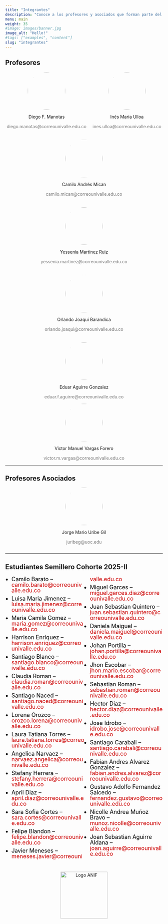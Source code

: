 ```yaml
---
title: "Integrantes"
description: "Conoce a los profesores y asociados que forman parte del equipo académico, descubre su experiencia y trayectoria profesional. Además, explora la cohorte de estudiantes 2025-I, quienes están desarrollando sus habilidades en analítica e ingeniería financiera, preparándose para enfrentar los desafíos del sector."
menu: main
weight: 35
#image: images/banner.jpg
image_alt: "Hello!"
#tags: ["examples", "content"]
slug: "integrantes"
---
```



<style>
/* ==== LISTA SEMILLERO ==== */
.semillero-lista ul {
  columns: 2; /* dos columnas automáticas */
  -webkit-columns: 2;
  -moz-columns: 2;
  list-style: disc;
  padding-left: 20px;
  font-size: 16px;
  line-height: 1.7;
}
</style>




## Profesores

<div style="display: flex; flex-wrap: wrap; justify-content: center; gap: 20px;">


<div style="text-align: center;">
    <img src="https://juniorjb5.github.io/ANIF/images/Inte1.jpg" style="width: 120px; height: 120px; border-radius: 50%;">
    <p><a href="https://industrial.univalle.edu.co/profesores/diego-fernando-manotas-duque" target="_blank" style="text-decoration: none; color: inherit;">Diego F. Manotas</a></p>
    <p style="font-size: 14px; color: #777;">diego.manotas@correounivalle.edu.co</p>
</div>


<div style="text-align: center;">
    <img src="https://juniorjb5.github.io/ANIF/images/Inte2.jpg" style="width: 120px; height: 120px; border-radius: 50%;">
    <p><a href="https://socioeconomia.univalle.edu.co/economia" target="_blank" style="text-decoration: none; color: inherit;">Inés Maria Ulloa</a></p>
    <p style="font-size: 14px; color: #777;">ines.ulloa@correounivalle.edu.co</p>
</div>

<div style="text-align: center;">
    <img src="https://juniorjb5.github.io/ANIF/images/Inte3.jpg" style="width: 120px; height: 120px; border-radius: 50%;">
    <p><a href="https://industrial.univalle.edu.co/profesores/camilo-andres-mican-rincon" target="_blank" style="text-decoration: none; color: inherit;">Camilo Andrés Mican</a></p>
    <p style="font-size: 14px; color: #777;">camilo.mican@correounivalle.edu.co</p>
</div>

<div style="text-align: center;">
    <img src="https://juniorjb5.github.io/ANIF/images/Inte4.jpg" style="width: 120px; height: 120px; border-radius: 50%;">
    <p><a href="https://industrial.univalle.edu.co/profesores/12-la-escuela/profesores/178-yessenia-martinez-ruiz" target="_blank" style="text-decoration: none; color: inherit;">Yessenia Martinez Ruiz</a></p>
    <p style="font-size: 14px; color: #777;">yessenia.martinez@correounivalle.edu.co</p>
</div>

<div style="text-align: center;">
    <img src="https://juniorjb5.github.io/ANIF/images/Inte6.jpg" style="width: 120px; height: 120px; border-radius: 50%;">
    <p><a href="https://www.joaquibarandica.com" target="_blank" style="text-decoration: none; color: inherit;">Orlando Joaqui Barandica</a></p>
    <p style="font-size: 14px; color: #777;">orlando.joaqui@correounivalle.edu.co</p>
</div>

<div style="text-align: center;">
    <img src="https://juniorjb5.github.io/ANIF/images/Inte5.jpg" style="width: 120px; height: 120px; border-radius: 50%;">
    <p><a href="https://industrial.univalle.edu.co/" target="_blank" style="text-decoration: none; color: inherit;">Eduar Aguirre Gonzalez</a></p>
    <p style="font-size: 14px; color: #777;">eduar.f.aguirre@correounivalle.edu.co</p>
</div>

</div>


<div style="text-align: center;">
    <img src="https://juniorjb5.github.io/ANIF/images/Inte11.png" style="width: 120px; height: 120px; border-radius: 50%;">
    <p><a href="https://industrial.univalle.edu.co/" target="_blank" style="text-decoration: none; color: inherit;">Victor Manuel Vargas Forero</a></p>
    <p style="font-size: 14px; color: #777;">victor.m.vargas@correounivalle.edu.co</p>
</div>

</div>

---

## Profesores Asociados

<div style="display: flex; flex-wrap: wrap; justify-content: center; gap: 20px;">

<div style="text-align: center;">
    <img src="https://juniorjb5.github.io/ANIF/images/Inte7.jpg" style="width: 120px; height: 120px; border-radius: 50%;">
    <p><a href="https://jorgemuribe.wordpress.com/" target="_blank" style="text-decoration: none; color: inherit;">Jorge Mario Uribe Gil</a></p>
    <p style="font-size: 14px; color: #777;">juribeg@uoc.edu</p>
</div>

</div>

---



<style>
/* ==== LISTA SEMILLERO ==== */
.semillero-lista ul {
  columns: 2; /* dos columnas automáticas */
  -webkit-columns: 2;
  -moz-columns: 2;
  list-style: disc;
  padding-left: 20px;
  font-size: 18px;
  line-height: 1;
}

.semillero-lista li {
  color: #000; /* Color negro para los nombres */
  margin-bottom: 8px;
}
.semillero-lista a {
  color: #c00;  /* o el color que quieras */
  text-decoration: none;
}
.semillero-lista a:hover {
  color: #c00;  /* rojo al pasar el mouse */
  text-decoration: underline;
}

</style>



<div class="semillero-lista">
  <h2>Estudiantes Semillero Cohorte 2025-II</h2>
    <ul>
            <li>Camilo Barato – <a href="mailto:camilo.barato@correounivalle.edu.co">camilo.barato@correounivalle.edu.co</a></li>
            <li>Luisa Maria Jimenez – <a href="mailto:luisa.maria.jimenez@correounivalle.edu.co">luisa.maria.jimenez@correounivalle.edu.co</a></li>
            <li>Maria Camila Gomez – <a href="mailto:maria.gomez@correounivalle.edu.co">maria.gomez@correounivalle.edu.co</a></li>
            <li>Harrison Enriquez – <a href="mailto:harrison.enriquez@correounivalle.edu.co">harrison.enriquez@correounivalle.edu.co</a></li>
            <li>Santiago Blanco – <a href="mailto:santiago.blanco@correounivalle.edu.co">santiago.blanco@correounivalle.edu.co</a></li>
            <li>Claudia Roman – <a href="mailto:claudia.roman@correounivalle.edu.co">claudia.roman@correounivalle.edu.co</a></li>
            <li>Santiago Naced – <a href="mailto:santiago.naced@correounivalle.edu.co">santiago.naced@correounivalle.edu.co</a></li>
            <li>Lorena Orozco – <a href="mailto:orozco.lorena@correounivalle.edu.co">orozco.lorena@correounivalle.edu.co</a></li>
            <li>Laura Tatiana Torres – <a href="mailto:laura.tatiana.torres@correounivalle.edu.co">laura.tatiana.torres@correounivalle.edu.co</a></li>
            <li>Angelica Narvaez – <a href="mailto:narvaez.angelica@correounivalle.edu.co">narvaez.angelica@correounivalle.edu.co</a></li>
            <li>Stefany Herrera – <a href="mailto:stefany.herrera@correounivalle.edu.co">stefany.herrera@correounivalle.edu.co</a></li>
            <li>April Diaz – <a href="mailto:april.diaz@correounivalle.edu.co">april.diaz@correounivalle.edu.co</a></li>
            <li>Sara Sofia Cortes – <a href="mailto:sara.cortes@correounivalle.edu.co">sara.cortes@correounivalle.edu.co</a></li>
            <li>Felipe Blandon – <a href="mailto:felipe.blandon@correounivalle.edu.co">felipe.blandon@correounivalle.edu.co</a></li>
            <li>Javier Meneses – <a href="mailto:meneses.javier@correounivalle.edu.co">meneses.javier@correounivalle.edu.co</a></li>
            <li>Miguel Garces – <a href="mailto:miguel.garces.diaz@correounivalle.edu.co">miguel.garces.diaz@correounivalle.edu.co</a></li>
            <li>Juan Sebastian Quintero – <a href="mailto:juan.sebastian.quintero@correounivalle.edu.co">juan.sebastian.quintero@correounivalle.edu.co</a></li>
            <li>Daniela Maiguel – <a href="mailto:daniela.maiguel@correounivalle.edu.co">daniela.maiguel@correounivalle.edu.co</a></li>
            <li>Johan Portilla – <a href="mailto:johan.portilla@correounivalle.edu.co">johan.portilla@correounivalle.edu.co</a></li>
            <li>Jhon Escobar – <a href="mailto:jhon.mario.escobar@correounivalle.edu.co">jhon.mario.escobar@correounivalle.edu.co</a></li>
            <li>Sebastian Roman – <a href="mailto:sebastian.roman@correounivalle.edu.co">sebastian.roman@correounivalle.edu.co</a></li>
            <li>Hector Diaz – <a href="mailto:hector.diaz@correounivalle.edu.co">hector.diaz@correounivalle.edu.co</a></li>
            <li>Jose Idrobo – <a href="mailto:idrobo.jose@correounivalle.edu.co">idrobo.jose@correounivalle.edu.co</a></li>
            <li>Santiago Carabali – <a href="mailto:santiago.carabali@correounivalle.edu.co">santiago.carabali@correounivalle.edu.co</a></li>
            <li>Fabian Andres Alvarez Gonzalez – <a href="mailto:fabian.andres.alvarez@correounivalle.edu.co">fabian.andres.alvarez@correounivalle.edu.co</a></li>
            <li>Gustavo Adolfo Fernandez Salcedo – <a href="mailto:fernandez.gustavo@correounivalle.edu.co">fernandez.gustavo@correounivalle.edu.co</a></li>
            <li>Nicolle Andrea Muñoz Bravo – <a href="mailto:munoz.nicolle@correounivalle.edu.co">munoz.nicolle@correounivalle.edu.co</a></li>
            <li>Joan Sebastian Aguirre Aldana – <a href="mailto:joan.aguirre@correounivalle.edu.co">joan.aguirre@correounivalle.edu.co</a></li>  
  </ul>
</div>



<div style="text-align: center; margin-top: 40px;">
    <img src="https://juniorjb5.github.io/ANIF/images/logoanif.png" alt="Logo ANIF" style="width: 150px; height: auto;">
</div>

